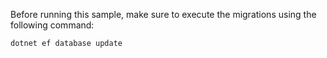 Before running this sample, make sure to execute the migrations
using the following command:

```console
dotnet ef database update
````
